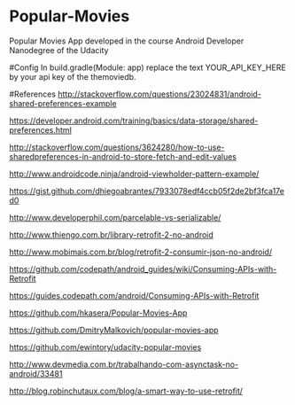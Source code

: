 # Popular-Movies
Popular Movies App developed in the course Android Developer Nanodegree of the Udacity

#Config
In build.gradle(Module: app) replace the text YOUR_API_KEY_HERE by your api key of the themoviedb.

#References
http://stackoverflow.com/questions/23024831/android-shared-preferences-example

https://developer.android.com/training/basics/data-storage/shared-preferences.html

http://stackoverflow.com/questions/3624280/how-to-use-sharedpreferences-in-android-to-store-fetch-and-edit-values

http://www.androidcode.ninja/android-viewholder-pattern-example/

https://gist.github.com/dhiegoabrantes/7933078edf4ccb05f2de2bf3fca17ed0

http://www.developerphil.com/parcelable-vs-serializable/

http://www.thiengo.com.br/library-retrofit-2-no-android

http://www.mobimais.com.br/blog/retrofit-2-consumir-json-no-android/

https://github.com/codepath/android_guides/wiki/Consuming-APIs-with-Retrofit

https://guides.codepath.com/android/Consuming-APIs-with-Retrofit

https://github.com/hkasera/Popular-Movies-App

https://github.com/DmitryMalkovich/popular-movies-app

https://github.com/ewintory/udacity-popular-movies

http://www.devmedia.com.br/trabalhando-com-asynctask-no-android/33481

http://blog.robinchutaux.com/blog/a-smart-way-to-use-retrofit/

